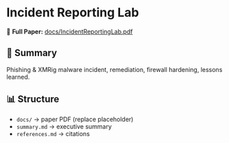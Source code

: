 # Incident Reporting Lab

📄 **Full Paper:** [docs/IncidentReportingLab.pdf](docs/IncidentReportingLab.pdf)

## 🔑 Summary
Phishing & XMRig malware incident, remediation, firewall hardening, lessons learned.

## 📊 Structure
- `docs/` → paper PDF (replace placeholder)
- `summary.md` → executive summary
- `references.md` → citations

